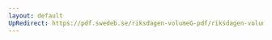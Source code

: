 ```yaml
---
layout: default
UpRedirect: https://pdf.swedeb.se/riksdagen-volumeG-pdf/riksdagen-volumeG-pdf/data/199596/reg_199596.pdf
---
```

